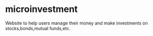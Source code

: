# microinvestment
Website to help users manage their money and make investments on stocks,bonds,mutual funds,etc.
